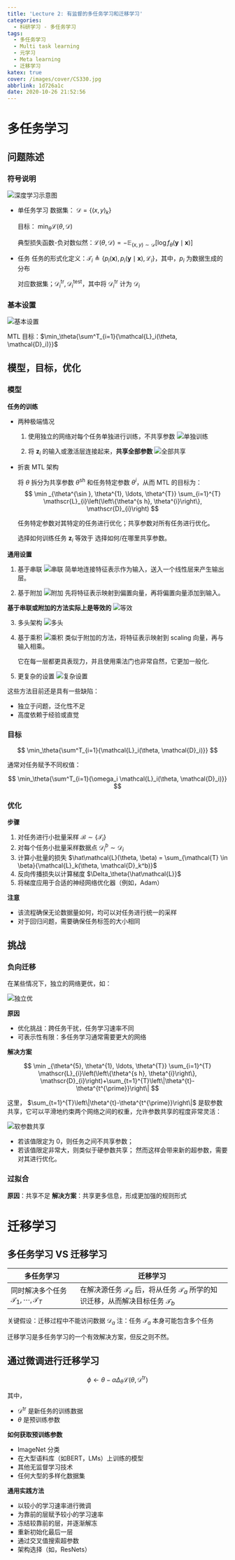 ```yaml
---
title: 'Lecture 2: 有监督的多任务学习和迁移学习'
categories:
  - 科研学习 - 多任务学习
tags:
  - 多任务学习
  - Multi task learning
  - 元学习
  - Meta learning
  - 迁移学习
katex: true
cover: /images/cover/CS330.jpg
abbrlink: 1d726a1c
date: 2020-10-26 21:52:56
---
```



# 多任务学习

## 问题陈述

### 符号说明

![深度学习示意图](/images/Lecture-2-有监督的多任务学习和迁移学习/2020-10-23-16-41-50.png)

- 单任务学习
    数据集： $\mathcal{D} = \left\{(x, y)_k \right\}$

    目标： $\min_{\theta} \mathcal{L}(\theta, \mathcal{D})$

    典型损失函数-负对数似然：$\mathscr{L}(\theta, \mathscr{D})=-\mathbb{E}_{(x, y) \sim \mathscr{D}}\left[\log f_{\theta}(\mathbf{y} \mid \mathbf{x})\right]$

- 任务
    任务的形式化定义：$\mathscr{T}_{i} \triangleq\left\{p_{i}(\mathbf{x}), p_{i}(\mathbf{y} \mid \mathbf{x}), \mathscr{L}_{i}\right\}$，其中，$p_i$ 为数据生成的分布

    对应数据集；$\mathcal{D}^{\text{tr}}_i, \mathcal{D}^{\text{test}}_i$，其中将 $\mathcal{D}^{\text{tr}}_i$ 计为 $\mathcal{D}_i$

### 基本设置

![基本设置](/images/Lecture-2-有监督的多任务学习和迁移学习/2020-10-23-16-51-58.png)

MTL 目标：$\min_\theta{\sum^T_{i=1}{\mathcal{L}_i(\theta, \mathcal{D}_i)}}$

## 模型，目标，优化

### 模型

**任务的训练**

- 两种极端情况
    1. 使用独立的网络对每个任务单独进行训练，不共享参数
        ![单独训练](/images/Lecture-2-有监督的多任务学习和迁移学习/2020-10-23-17-08-56.png)

    2. 将 $\mathbf{z}_i$ 的输入或激活层连接起来，**共享全部参数**
        ![全部共享](/images/Lecture-2-有监督的多任务学习和迁移学习/2020-10-23-17-10-40.png)
  
- 折衷 MTL 架构

    将 $\theta$ 拆分为共享参数 $\theta^{\text{sh}}$ 和任务特定参数 $\theta^{i}$，从而 MTL 的目标为：
    $$
    \min _{\theta^{\sin }, \theta^{1}, \ldots, \theta^{T}} \sum_{i=1}^{T} \mathscr{L}_{i}\left(\left\{\theta^{s h}, \theta^{i}\right\}, \mathscr{D}_{i}\right)
    $$

    任务特定参数对其特定的任务进行优化；共享参数对所有任务进行优化。

    选择如何训练任务 $\mathbf{z}_i$ 等效于 选择如何/在哪里共享参数。

**通用设置**

1. 基于串联
    ![串联](/images/Lecture-2-有监督的多任务学习和迁移学习/2020-10-23-17-28-30.png)
    简单地连接特征表示作为输入，送入一个线性层来产生输出层。

2. 基于附加
    ![附加](/images/Lecture-2-有监督的多任务学习和迁移学习/2020-10-23-17-23-46.png)
    先将特征表示映射到偏置向量，再将偏置向量添加到输入。

**基于串联或附加的方法实际上是等效的**
![等效](/images/Lecture-2-有监督的多任务学习和迁移学习/2020-10-23-17-32-19.png)

3. 多头架构
    ![多头](/images/Lecture-2-有监督的多任务学习和迁移学习/2020-10-23-17-33-24.png)

4. 基于乘积
    ![乘积](/images/Lecture-2-有监督的多任务学习和迁移学习/2020-10-23-17-34-06.png)
    类似于附加的方法，将特征表示映射到 scaling 向量，再与输入相乘。

    它在每一层都更具表现力，并且使用乘法门也非常自然，它更加一般化.

5. 更复杂的设置
    ![复杂设置](/images/Lecture-2-有监督的多任务学习和迁移学习/2020-10-23-17-47-36.png)

这些方法目前还是具有一些缺陷：

- 独立于问题，泛化性不足
- 高度依赖于经验或直觉

### 目标

$$
\min_\theta{\sum^T_{i=1}{\mathcal{L}_i(\theta, \mathcal{D}_i)}}
$$

通常对任务赋予不同权值：

$$
\min_\theta{\sum^T_{i=1}{\omega_i \mathcal{L}_i(\theta, \mathcal{D}_i)}}
$$

### 优化

**步骤**
1. 对任务进行小批量采样 $\mathcal{B} \sim \{\mathcal{T}_i\}$
2. 对每个任务小批量采样数据点 $\mathcal{D}^b_i \sim \mathcal{D}_i$
3. 计算小批量的损失 $\hat\mathcal{L}(\theta, \beta) = \sum_{\mathcal{T} \in \beta}{\mathcal{L}_k(\theta, \mathcal{D}_k^b)}$
4. 反向传播损失以计算梯度 $\Delta_\theta{\hat\mathcal{L}}$
5. 将梯度应用于合适的神经网络优化器（例如，Adam）

**注意**
- 该流程确保无论数据量如何，均可以对任务进行统一的采样
- 对于回归问题，需要确保任务标签的大小相同

## 挑战

### 负向迁移

在某些情况下，独立的网络更优，如：

![独立优](/images/Lecture-2-有监督的多任务学习和迁移学习/2020-10-26-17-52-46.png)

**原因**
- 优化挑战：跨任务干扰，任务学习速率不同
- 可表示性有限：多任务学习通常需要更大的网络

**解决方案**

$$
\min _{\theta^{5}, \theta^{1}, \ldots, \theta^{T}} \sum_{i=1}^{T} \mathscr{L}_{i}\left(\left\{\theta^{s h}, \theta^{i}\right\}, \mathscr{D}_{i}\right)+\sum_{t=1}^{T}\left\|\theta^{t}-\theta^{t^{\prime}}\right\|
$$

这里， $\sum_{t=1}^{T}\left\|\theta^{t}-\theta^{t^{\prime}}\right\|$ 是软参数共享，它可以平滑地约束两个网络之间的权重，允许参数共享的程度非常灵活：

![软参数共享](/images/Lecture-2-有监督的多任务学习和迁移学习/2020-10-26-18-07-16.png)

- 若该值限定为 $0$，则任务之间不共享参数；
- 若该值限定非常大，则类似于硬参数共享；
然而这样会带来新的超参数，需要对其进行优化。

### 过拟合

**原因**：共享不足
**解决方案**：共享更多信息，形成更加强的规则形式

# 迁移学习

## 多任务学习 VS 迁移学习

|多任务学习|迁移学习|
|---|---|
|同时解决多个任务 $\mathcal{T}_1, \cdots, \mathcal{T}_T$|在解决源任务 $\mathcal{T}_a$ 后，将从任务 $\mathcal{T}_a$ 所学的知识迁移，从而解决目标任务 $\mathcal{T}_b$|

关键假设：迁移过程中不能访问数据 $\mathcal{D}_a$
注：任务 $\mathcal{T}_a$ 本身可能包含多个任务

迁移学习是多任务学习的一个有效解决方案，但反之则不然。

## 通过微调进行迁移学习

$$
\phi \leftarrow \theta - \alpha \Delta_\theta{\mathcal{L}(\theta, \mathcal{D}^\text{tr})}
$$

其中，
- $\mathcal{D}^\text{tr}$ 是新任务的训练数据
- $\theta$ 是预训练参数

**如何获取预训练参数**

- ImageNet 分类
- 在大型语料库（如BERT，LMs）上训练的模型
- 其他无监督学习技术
- 任何大型的多样化数据集

**通用实践方法**
- 以较小的学习速率进行微调
- 为靠前的层赋予较小的学习速率
- 冻结较靠前的层，并逐渐解冻
- 重新初始化最后一层
- 通过交叉值搜索超参数
- 架构选择（如，ResNets）